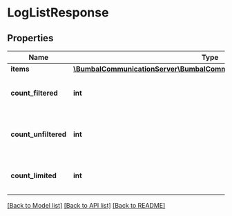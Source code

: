 # LogListResponse

## Properties
Name | Type | Description | Notes
------------ | ------------- | ------------- | -------------
**items** | [**\BumbalCommunicationServer\BumbalCommunicationServer\Model\LogModel[]**](LogModel.md) |  | [optional] 
**count_filtered** | **int** | Count of total items with filters in place | [optional] 
**count_unfiltered** | **int** | Count of total items without filters in place | [optional] 
**count_limited** | **int** | Count of items with limit in place | [optional] 

[[Back to Model list]](../README.md#documentation-for-models) [[Back to API list]](../README.md#documentation-for-api-endpoints) [[Back to README]](../README.md)


